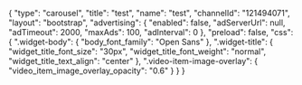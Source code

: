 {
    "type": "carousel",
    "title": "test",
    "name": "test",
    "channelId": "121494071",
    "layout": "bootstrap",
    "advertising": {
        "enabled": false,
        "adServerUrl": null,
        "adTimeout": 2000,
        "maxAds": 100,
        "adInterval": 0
    },
    "preload": false,
    "css": {
        ".widget-body": {
            "body_font_family": "Open Sans"
        },
        ".widget-title": {
            "widget_title_font_size": "30px",
            "widget_title_font_weight": "normal",
            "widget_title_text_align": "center"
        },
        ".video-item-image-overlay": {
            "video_item_image_overlay_opacity": "0.6"
        }
    }
}